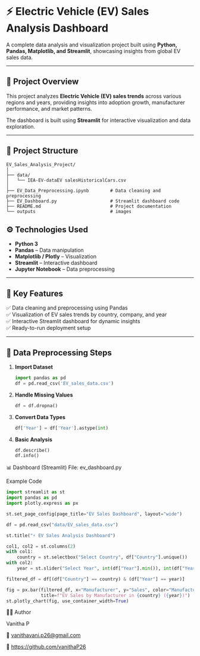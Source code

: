 # ⚡ Electric Vehicle (EV) Sales Analysis Dashboard

A complete data analysis and visualization project built using **Python, Pandas, Matplotlib, and Streamlit**, showcasing insights from global EV sales data.

---

## 🧩 Project Overview
This project analyzes **Electric Vehicle (EV) sales trends** across various regions and years, providing insights into adoption growth, manufacturer performance, and market patterns.

The dashboard is built using **Streamlit** for interactive visualization and data exploration.

---

## 📁 Project Structure
```
EV_Sales_Analysis_Project/
│
├── data/
│   └── IEA-EV-dataEV salesHistoricalCars.csv
│
├── EV_Data_Preprocessing.ipynb        # Data cleaning and preprocessing
├── EV_Dashboard.py                    # Streamlit dashboard code
├── README.md                          # Project documentation
└── outputs                            # images 

```

## ⚙️ Technologies Used

- **Python 3**
- **Pandas** – Data manipulation
- **Matplotlib / Plotly** – Visualization
- **Streamlit** – Interactive dashboard
- **Jupyter Notebook** – Data preprocessing

---

## 🧠 Key Features
✅ Data cleaning and preprocessing using Pandas  
✅ Visualization of EV sales trends by country, company, and year  
✅ Interactive Streamlit dashboard for dynamic insights  
✅ Ready-to-run deployment setup

---

## 🧹 Data Preprocessing Steps
1. **Import Dataset**
   ```python
   import pandas as pd
   df = pd.read_csv('EV_sales_data.csv')
2. **Handle Missing Values**
   ```python
   df = df.dropna()
3. **Convert Data Types**
   ```python
   df['Year'] = df['Year'].astype(int)
4. **Basic Analysis**
   ```python
   df.describe()
   df.info()

📊 Dashboard (Streamlit)
File: ev_dashboard.py

Example Code
```python
import streamlit as st
import pandas as pd
import plotly.express as px

st.set_page_config(page_title="EV Sales Dashboard", layout="wide")

df = pd.read_csv("data/EV_sales_data.csv")

st.title("⚡ EV Sales Analysis Dashboard")

col1, col2 = st.columns(2)
with col1:
    country = st.selectbox("Select Country", df["Country"].unique())
with col2:
    year = st.slider("Select Year", int(df["Year"].min()), int(df["Year"].max()), int(df["Year"].min()))

filtered_df = df[(df["Country"] == country) & (df["Year"] == year)]

fig = px.bar(filtered_df, x="Manufacturer", y="Sales", color="Manufacturer",
             title=f"EV Sales by Manufacturer in {country} ({year})")
st.plotly_chart(fig, use_container_width=True)

```
👩‍💻 Author

Vanitha P

📧 vanithavani.p26@gmail.com

🔗 https://github.com/vanithaP26

